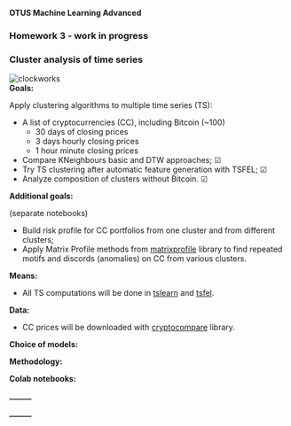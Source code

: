 
**OTUS Machine Learning Advanced**
### **Homework 3** - work in progress

### Cluster analysis of time series
![clockworks](https://user-images.githubusercontent.com/73858914/153416075-05ab7f45-3186-40af-8727-f62892fc1976.png)  
**Goals:**  

Apply clustering algorithms to multiple time series (TS):
- A list of cryptocurrencies (CC), including Bitcoin (~100)
    - 30 days of closing prices
    - 3 days hourly closing prices
    - 1 hour minute closing prices
- Compare KNeighbours basic and DTW approaches;  ☑︎
- Try TS clustering after automatic feature generation with TSFEL;  ☑︎
- Analyze composition of clusters without Bitcoin.  ☑︎

**Additional goals:**  

(separate notebooks)
- Build risk profile for CC portfolios from one cluster and from
different clusters;
- Apply Matrix Profile methods from [matrixprofile](https://github.com/matrix-profile-foundation/matrixprofile) library to find repeated motifs and discords (anomalies) on CC from various clusters.


**Means:**  

- All TS computations will be done in [tslearn](https://github.com/tslearn-team/tslearn) and
[tsfel](https://github.com/fraunhoferportugal/tsfel).

**Data:**  

- CC prices will be downloaded with [cryptocompare](https://github.com/lagerfeuer/cryptocompare) library.

**Choice of models:**  



**Methodology:**  



**Colab notebooks:**

**______**  
  

**______**  
